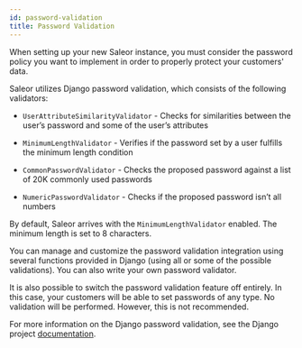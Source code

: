 ```yaml
---
id: password-validation
title: Password Validation
---
```


When setting up your new Saleor instance, you must consider the password policy you want to implement in order to properly protect your customers' data. 

Saleor utilizes Django password validation, which consists of the following validators:

* `UserAttributeSimilarityValidator` - Checks for similarities between the user’s password and some of the user’s attributes

* `MinimumLengthValidator` - Verifies if the password set by a user fulfills the minimum length condition

* `CommonPasswordValidator` - Checks the proposed password against a list of 20K commonly used passwords

* `NumericPasswordValidator` -  Checks if the proposed password isn’t all numbers

By default, Saleor arrives with the `MinimumLengthValidator` enabled. The minimum length is set to 8 characters.

You can manage and customize the password validation integration using several functions provided in Django (using all or some of the possible validations). You can also write your own password validator. 

It is also possible to switch the password validation feature off entirely. In this case, your customers will be able to set passwords of any type. No validation will be performed. However, this is not recommended.

For more information on the Django password validation, see the Django project [documentation](https://docs.djangoproject.com/en/2.2/topics/auth/passwords/#module-django.contrib.auth.password_validation).